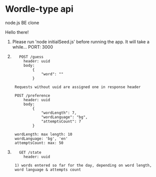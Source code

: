 # Wordle-type api

node.js BE clone

Hello there!

1.  Please run 'node initialSeed.js' before running the app. It will take a while...
    PORT: 3000
2.        POST /guess
        	header: uuid
        	body:
        		{
        			"word": ""
        		}

        Requests without uuid are assigned one in response header

        POST /preference
        	header: uuid
        	body:
        		{
        			"wordLength": 7,
        			"wordLanguage": "bg",
        			"attemptsCount": 7
        		}

        wordLength: max length: 10
        wordLanguage: 'bg', 'en'
        attemptsCount: max: 50

3.        GET /state
        	header: uuid

        1) words entered so far for the day, depending on word length,
        word language & attempts count
